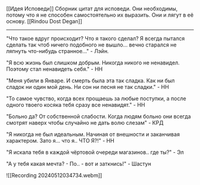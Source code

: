 [[Идея Исповеди]]
Сборник цитат для исповеди. Они необходимы, потому что я не способен самостоятельно их выразить. Они и лягут в её основу.
[[Rindou Dost Degan]]

---

"Что такое вдруг происходит? Что я такого сделал? Я всегда пытался сделать так чтоб ничего подобного не вышло... вечно старался не ляпнуть что-нибудь странное..." - Лэйн.

"Я всю жизнь был слишком добрым. Никогда никого не ненавидел. Поэтому стал ненавидеть себя." - НН

"Меня убили в Январе. И смерть была эта так сладка. Как ни был сладок ни один мой день. Ни сон ни песня не так сладки." - НН

"То самое чувство, когда всех прощаешь за любые поступки, а после одного твоего косяка тебя сразу все ненавидят." - НН

"Больно да? От собственной слабости. Когда людям больно они всегда смотрят наверх чтобы случайно не дать волю слезам" - КРД

"Я никогда не был идеальным. Начиная от внешности и заканчивая характером. Зато я... что я.. ЧТО Я?!" - НН

"Я искала тебя в каждой чёртовой очереди магазинов.. где ты?" - Эл

"А у тебя какая мечта? - По.. - вот и заткнись!" - Шастун

![[Recording 20240512034734.webm]]

